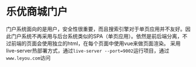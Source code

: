 # 乐优商城门户

门户系统面向的是用户，安全性很重要，而且搜索引擎对于单页应用并不友好。因此门户系统不再采用与后台系统类似的SPA（单页应用）。依然是前后端分离，不过前端的页面会使用独立的html，在每个页面中使用vue来做页面渲染。
采用live-server热部署方式，通过`live-server --port=9002`运行项目，通过`www.leyou.com`访问